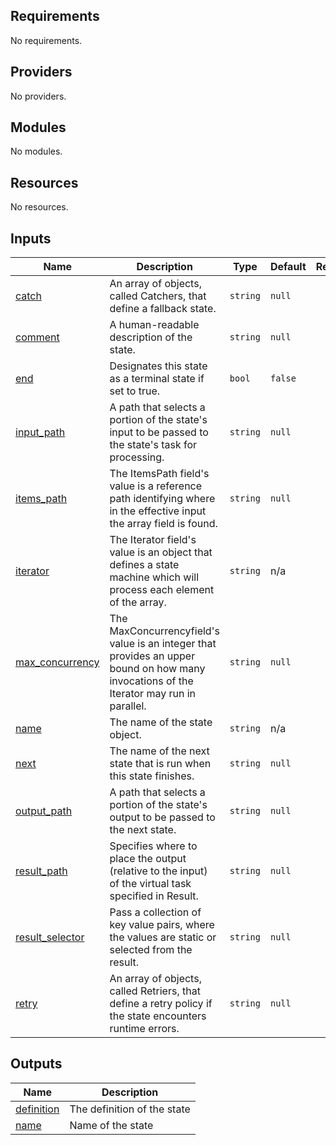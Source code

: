 <!-- BEGIN_TF_DOCS -->
## Requirements

No requirements.

## Providers

No providers.

## Modules

No modules.

## Resources

No resources.

## Inputs

| Name | Description | Type | Default | Required |
|------|-------------|------|---------|:--------:|
| <a name="input_catch"></a> [catch](#input\_catch) | An array of objects, called Catchers, that define a fallback state. | `string` | `null` | no |
| <a name="input_comment"></a> [comment](#input\_comment) | A human-readable description of the state. | `string` | `null` | no |
| <a name="input_end"></a> [end](#input\_end) | Designates this state as a terminal state if set to true. | `bool` | `false` | no |
| <a name="input_input_path"></a> [input\_path](#input\_input\_path) | A path that selects a portion of the state's input to be passed to the state's task for processing. | `string` | `null` | no |
| <a name="input_items_path"></a> [items\_path](#input\_items\_path) | The ItemsPath field's value is a reference path identifying where in the effective input the array field is found. | `string` | `null` | no |
| <a name="input_iterator"></a> [iterator](#input\_iterator) | The Iterator field's value is an object that defines a state machine which will process each element of the array. | `string` | n/a | yes |
| <a name="input_max_concurrency"></a> [max\_concurrency](#input\_max\_concurrency) | The MaxConcurrencyfield's value is an integer that provides an upper bound on how many invocations of the Iterator may run in parallel. | `string` | `null` | no |
| <a name="input_name"></a> [name](#input\_name) | The name of the state object. | `string` | n/a | yes |
| <a name="input_next"></a> [next](#input\_next) | The name of the next state that is run when this state finishes. | `string` | `null` | no |
| <a name="input_output_path"></a> [output\_path](#input\_output\_path) | A path that selects a portion of the state's output to be passed to the next state. | `string` | `null` | no |
| <a name="input_result_path"></a> [result\_path](#input\_result\_path) | Specifies where to place the output (relative to the input) of the virtual task specified in Result. | `string` | `null` | no |
| <a name="input_result_selector"></a> [result\_selector](#input\_result\_selector) | Pass a collection of key value pairs, where the values are static or selected from the result. | `string` | `null` | no |
| <a name="input_retry"></a> [retry](#input\_retry) | An array of objects, called Retriers, that define a retry policy if the state encounters runtime errors. | `string` | `null` | no |

## Outputs

| Name | Description |
|------|-------------|
| <a name="output_definition"></a> [definition](#output\_definition) | The definition of the state |
| <a name="output_name"></a> [name](#output\_name) | Name of the state |
<!-- END_TF_DOCS -->
